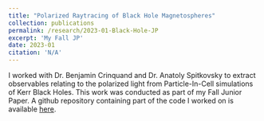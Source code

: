 ```yaml
---
title: "Polarized Raytracing of Black Hole Magnetospheres"
collection: publications
permalink: /research/2023-01-Black-Hole-JP
excerpt: 'My Fall JP'
date: 2023-01
citation: 'N/A'
---
```

I worked with Dr. Benjamin Crinquand and Dr. Anatoly Spitkovsky to extract observables relating to the polarized light from Particle-In-Cell simulations of Kerr Black Holes.  This work was conducted as part of my Fall Junior Paper.  A github repository containing part of the code I worked on is available [here](https://github.com/wcukier/polarized_raytracing_public).
